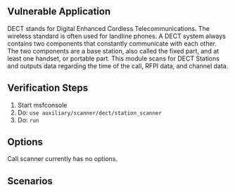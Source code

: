 ## Vulnerable Application

DECT stands for Digital Enhanced Cordless Telecommunications. The wireless standard is often used for landline phones. A DECT system always contains two components that constantly communicate with each other. The two components are a base station, also called the fixed part, and at least one handset, or portable part. This module scans for DECT Stations and outputs data regarding the time of the call, RFPI data, and channel data.  

## Verification Steps

  1. Start msfconsole
  2. Do: `use auxiliary/scanner/dect/station_scanner`
  3. Do: `run`

## Options

Call scanner currently has no options.

## Scenarios